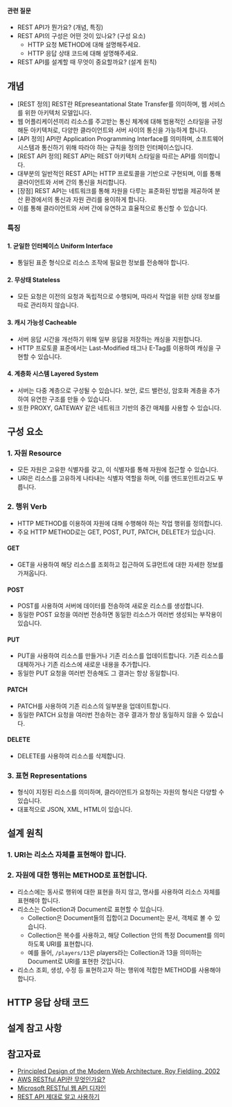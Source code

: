 #### 관련 질문
- REST API가 뭔가요? (개념, 특징)
- REST API의 구성은 어떤 것이 있나요? (구성 요소)
	- HTTP 요청 METHOD에 대해 설명해주세요.
	- HTTP 응답 상태 코드에 대해 설명해주세요.
- REST API를 설계할 때 무엇이 중요할까요? (설계 원칙)

## 개념
- [REST 정의] REST란 REpreseantational State Transfer를 의미하며, 웹 서비스를 위한 아키텍처 모델입니다.
- 웹 어플리케이션끼리 리소스를 주고받는 통신 체계에 대해 범용적인 스타일을 규정해둔 아키텍처로, 다양한 클라이언트와 서버 사이의 통신을 가능하게 합니다.
- [API 정의] API란 Application Programming Interface를 의미하며, 소프트웨어 시스템과 통신하기 위해 따라야 하는 규칙을 정의한 인터페이스입니다.
- [REST API 정의] REST API는 REST 아키텍처 스타일을 따르는 API를 의미합니다. 
- 대부분의 일반적인 REST API는 HTTP 프로토콜을 기반으로 구현되며, 이를 통해 클라이언트와 서버 간의 통신을 처리합니다.
- [장점] REST API는 네트워크를 통해 자원을 다루는 표준화된 방법을 제공하여 분산 환경에서의 통신과 자원 관리를 용이하게 합니다.
- 이를 통해 클라이언트와 서버 간에 유연하고 효율적으로 통신할 수 있습니다.

### 특징
#### 1. 균일한 인터페이스 Uniform Interface
- 통일된 표준 형식으로 리소스 조작에 필요한 정보를 전송해야 합니다.
#### 2. 무상태 Stateless
- 모든 요청은 이전의 요청과 독립적으로 수행되며, 따라서 작업을 위한 상태 정보를 따로 관리하지 않습니다.
#### 3. 캐시 가능성 Cacheable
- 서버 응답 시간을 개선하기 위해 일부 응답을 저장하는 캐싱을 지원합니다.
- HTTP 프로토콜 표준에서는 Last-Modified 태그나 E-Tag를 이용하여 캐싱을 구현할 수 있습니다.
#### 4. 계층화 시스템 Layered System
- 서버는 다중 계층으로 구성될 수 있습니다. 보안, 로드 밸런싱, 암호화 계층을 추가하여 유연한 구조를 만들 수 있습니다. 
- 또한 PROXY, GATEWAY 같은 네트워크 기반의 중간 매체를 사용할 수 있습니다.

## 구성 요소

### 1. 자원 Resource
- 모든 자원은 고유한 식별자를 갖고, 이 식별자를 통해 자원에 접근할 수 있습니다.
- URI은 리소스를 고유하게 나타내는 식별자 역할을 하며, 이를 엔드포인트라고도 부릅니다.

### 2. 행위 Verb
- HTTP METHOD를 이용하여 자원에 대해 수행해야 하는 작업 행위를 정의합니다.
- 주요 HTTP METHOD로는 GET, POST, PUT, PATCH, DELETE가 있습니다.
#### GET
- GET을 사용하여 해당 리소스를 조회하고 접근하여 도큐먼트에 대한 자세한 정보를 가져옵니다.
#### POST
- POST를 사용하여 서버에 데이터를 전송하여 새로운 리소스를 생성합니다.
- 동일한 POST 요청을 여러번 전송하면 동일한 리소스가 여러번 생성되는 부작용이 있습니다.
#### PUT
- PUT을 사용하여 리소스를 만들거나 기존 리소스를 업데이트합니다. 기존 리소스를 대체하거나 기존 리소스에 새로운 내용을 추가합니다.
- 동일한 PUT 요청을 여러번 전송해도 그 결과는 항상 동일합니다.
#### PATCH
- PATCH를 사용하여 기존 리소스의 일부분을 업데이트합니다.
- 동일한 PATCH 요청을 여러번 전송하는 경우 결과가 항상 동일하지 않을 수 있습니다.
#### DELETE
- DELETE를 사용하여 리소스를 삭제합니다.

### 3. 표현 Representations
- 형식이 지정된 리소스를 의미하며, 클라이언트가 요청하는 자원의 형식은 다양할 수 있습니다.
- 대표적으로 JSON, XML, HTML이 있습니다.

## 설계 원칙

### 1. URI는 리소스 자체를 표현해야 합니다.
### 2. 자원에 대한 행위는 METHOD로 표현합니다.

- 리소스에는 동사로 행위에 대한 표현을 하지 않고, 명사를 사용하여 리소스 자체를 표현해야 합니다.
- 리소스는 Collection과 Document로 표현할 수 있습니다. 
	- Collection은 Document들의 집합이고 Document는 문서, 객체로 볼 수 있습니다.
	- Collection은 복수를 사용하고, 해당 Collection 안의 특정 Document를 의미하도록 URI를 표현합니다.
	- 예를 들어, `/players/13`은 players라는 Collection과 13을 의미하는 Document로 URI를 표현한 것입니다.
- 리소스 조회, 생성, 수정 등 표현하고자 하는 행위에 적합한 METHOD를 사용해야 합니다.

## HTTP 응답 상태 코드

## 설계 참고 사항

## 참고자료
- [Principled Design of the Modern Web Architecture, Roy Fieldiing, 2002](https://ics.uci.edu/~taylor/documents/2002-REST-TOIT.pdf)
- [AWS RESTful API란 무엇인가요?](https://aws.amazon.com/ko/what-is/restful-api/)
- [Microsoft RESTful 웹 API 디자인](https://learn.microsoft.com/ko-kr/azure/architecture/best-practices/api-design?fbclid=IwAR3TZPok-d2vsIwMyguAGAzfJS8LK5qITS9a2PE5YeaJBtNsUCrtiFDfg74)
- [REST API 제대로 알고 사용하기](https://meetup.nhncloud.com/posts/92)